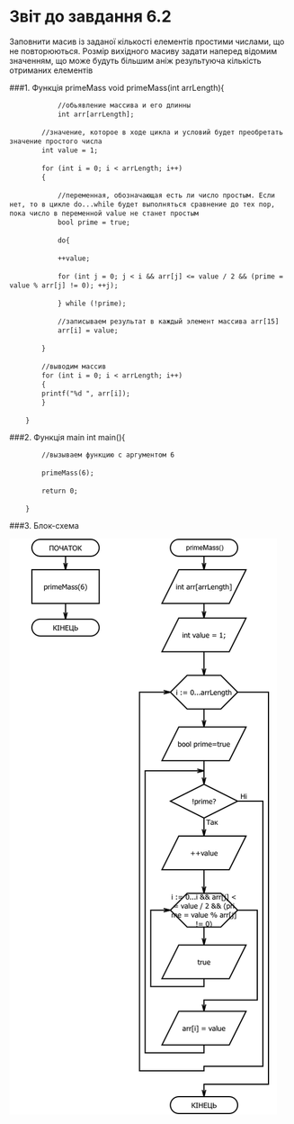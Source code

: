# Звіт до завдання 6.2

Заповнити масив із заданої кількості елементів простими числами, що не повторюються. Розмір вихідного масиву задати наперед відомим значенням, що може будуть більшим аніж результуюча кількість отриманих елементів

###1. Функція primeMass
		void primeMass(int arrLength){
    
		    	//обьявление массива и его длинны
		    	int arr[arrLength];
			
			//значение, которое в ходе цикла и условий будет преобретать значение простого числа 
			int value = 1;

			for (int i = 0; i < arrLength; i++)
			{
			
			    //переменная, обозначающая есть ли число простым. Если нет, то в цикле do...while будет выполняться сравнение до тех пор, пока число в переменной value не станет простым 
			    bool prime = true;
			    
			    do{
			    
				++value;
				
				for (int j = 0; j < i && arr[j] <= value / 2 && (prime = value % arr[j] != 0); ++j);
				
			    } while (!prime);

			    //записываем результат в каждый элемент массива arr[15]
			    arr[i] = value;
			    
			}

		    //выводим массив
		    for (int i = 0; i < arrLength; i++)
		    {
			printf("%d ", arr[i]);
		    }
		    
		}

###2. Функція main
		int main(){

		    //вызываем функцию с аргументом 6
		    
		    primeMass(6);

		    return 0;
			
		}
###3. Блок-схема

![](block-schemes/lab06/secondEx.png)
